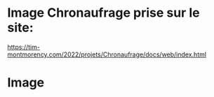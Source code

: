 # Image Chronaufrage prise sur le site:
https://tim-montmorency.com/2022/projets/Chronaufrage/docs/web/index.html 
# Image 
